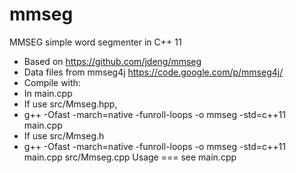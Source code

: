 mmseg
=====

MMSEG simple word segmenter in C++ 11 

  * Based on https://github.com/jdeng/mmseg
  * Data files from mmseg4j https://code.google.com/p/mmseg4j/
  * Compile with:
  * In main.cpp
  * If use src/Mmseg.hpp,
  * g++ -Ofast -march=native -funroll-loops -o mmseg -std=c++11 main.cpp 
  * If use src/Mmseg.h
  * g++ -Ofast -march=native -funroll-loops -o mmseg -std=c++11  main.cpp src/Mmseg.cpp 
Usage
===
	see main.cpp


